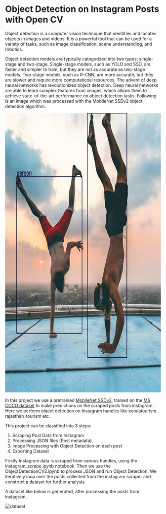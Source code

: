 # Object Detection on Instagram Posts with Open CV

Object detection is a computer vision technique that identifies and locates objects in images and videos. It is a powerful tool that can be used for a variety of tasks, such as image classification, scene understanding, and robotics.

Object detection models are typically categorized into two types: single-stage and two-stage. Single-stage models, such as YOLO and SSD, are faster and simpler to train, but they are not as accurate as two-stage models. Two-stage models, such as R-CNN, are more accurate, but they are slower and require more computational resources. The advent of deep neural networks has revolutionized object detection. Deep neural networks are able to learn complex features from images, which allows them to achieve state-of-the-art performance on object detection tasks.
Following is an image which was processed with the MobileNet SSDv2 object detection algorithm.

<img src="https://github.com/aaryan20/Object-Detection-Open-CV/blob/main/image_result.jpg?raw=true"  width="750" height="900">


In this project we use a pretrained [MobileNet SSDv2](https://github.com/tensorflow/models/blob/master/research/object_detection/g3doc/tf2_detection_zoo.md), trained on the [MS COCO dataset](https://cocodataset.org/) to make predictions on the scraped posts from instagram.
Here we perform object detection on Instagram handles like keralatourism, rajasthan_tourism etc.

This project can be classified into 3 steps:
1. Scraping Post Data from Instagram
2. Processing JSON files (Post metadata)
3. Image Processing with Object Detection on each post
4. Exporting Dataset

Firstly Instagram data is scraped from various handles, using the instagram_scrape.ipynb notebook.
Then we use the ObjectDetectionCV2.ipynb to process JSON and run Object Detection.
We iteratively loop over the posts collected from the instagram scraper and construct a dataset for further analysis.


A dataset like below is generated, after processing the posts from instagram.


![dataset](https://github.com/aaryan20/Object-Detection-Open-CV/assets/56794410/e3a0ba3f-0875-4fb5-affd-7c115b09b8ed)



